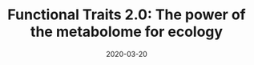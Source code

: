 ---
title: "Functional Traits 2.0: The power of the metabolome for ecology"
collection: publications
permalink: /publication/2021-01_JoE.md
date: 2020-03-20
venue: Journal of Ecology
citation: '</b> Walker T.W.N., ... <b>Baines O.,<b> et al., "Functional Traits 2.0: The power of the metabolome for ecology" <i>Journal of Ecology</i>. 110(1): 4-20'
---